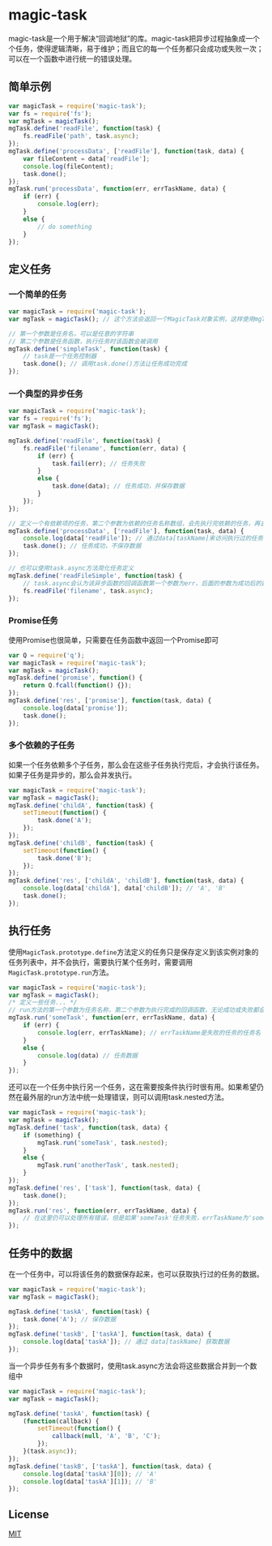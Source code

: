 # magic-task
magic-task是一个用于解决“回调地狱”的库。magic-task把异步过程抽象成一个个任务，使得逻辑清晰，易于维护；而且它的每一个任务都只会成功或失败一次；可以在一个函数中进行统一的错误处理。

## 简单示例
```javascript
var magicTask = require('magic-task');
var fs = require('fs');
var mgTask = magicTask();
mgTask.define('readFile', function(task) {
    fs.readFile('path', task.async);
});
mgTask.define('processData', ['readFile'], function(task, data) {
    var fileContent = data['readFile'];
    console.log(fileContent);
    task.done();
});
mgTask.run('processData', function(err, errTaskName, data) {
    if (err) {
        console.log(err);
    }
    else {
        // do something
    }
});
```

## 定义任务
### 一个简单的任务
```javascript
var magicTask = require('magic-task');
var mgTask = magicTask(); // 这个方法会返回一个MagicTask对象实例，这样使用mgTask对象定义的任务只属于这个对象，起到一个命名空间的作用

// 第一个参数是任务名，可以是任意的字符串
// 第二个参数是任务函数，执行任务时该函数会被调用
mgTask.define('simpleTask', function(task) {
    // task是一个任务控制器
    task.done(); // 调用task.done()方法让任务成功完成
});
```
### 一个典型的异步任务
```javascript
var magicTask = require('magic-task');
var fs = require('fs');
var mgTask = magicTask();

mgTask.define('readFile', function(task) {
    fs.readFile('filename', function(err, data) {
        if (err) {
            task.fail(err); // 任务失败
        }
        else {
            task.done(data); // 任务成功，并保存数据
        }
    });
});

// 定义一个有依赖项的任务，第二个参数为依赖的任务名称数组，会先执行完依赖的任务，再去执行该任务
mgTask.define('processData', ['readFile'], function(task, data) {
    console.log(data['readFile']); // 通过data[taskName]来访问执行过的任务保存的数据
    task.done(); // 任务成功，不保存数据
});

// 也可以使用task.async方法简化任务定义
mgTask.define('readFileSimple', function(task) {
    // task.async会认为该异步函数的回调函数第一个参数为err，后面的参数为成功后的数据
    fs.readFile('filename', task.async);
});
```
### Promise任务
使用Promise也很简单，只需要在任务函数中返回一个Promise即可
```javascript
var Q = require('q');
var magicTask = require('magic-task');
var mgTask = magicTask();
mgTask.define('promise', function() {
    return Q.fcall(function() {});
});
mgTask.define('res', ['promise'], function(task, data) {
    console.log(data['promise']);
    task.done();
});
```

### 多个依赖的子任务
如果一个任务依赖多个子任务，那么会在这些子任务执行完后，才会执行该任务。如果子任务是异步的，那么会并发执行。
```javascript
var magicTask = require('magic-task');
var mgTask = magicTask();
mgTask.define('childA', function(task) {
    setTimeout(function() {
        task.done('A');
    });
});
mgTask.define('childB', function(task) {
    setTimeout(function() {
        task.done('B');
    });
});
mgTask.define('res', ['childA', 'childB'], function(task, data) {
    console.log(data['childA'], data['childB']); // 'A', 'B'
    task.done();
});
```

## 执行任务
使用`MagicTask.prototype.define`方法定义的任务只是保存定义到该实例对象的任务列表中，并不会执行，需要执行某个任务时，需要调用`MagicTask.prototype.run`方法。
```javascript
var magicTask = require('magic-task');
var mgTask = magicTask();
/* 定义一些任务... */
// run方法的第一个参数为任务名称，第二个参数为执行完成的回调函数，无论成功或失败都会被调用且仅被调用一次
mgTask.run('someTask', function(err, errTaskName, data) {
    if (err) {
        console.log(err, errTaskName); // errTaskName是失败的任务的任务名
    }
    else {
        console.log(data) // 任务数据
    }
});
```
还可以在一个任务中执行另一个任务，这在需要按条件执行时很有用。如果希望仍然在最外层的run方法中统一处理错误，则可以调用task.nested方法。
```javascript
var magicTask = require('magic-task');
var mgTask = magicTask();
mgTask.define('task', function(task, data) {
    if (something) {
        mgTask.run('someTask', task.nested);
    }
    else {
        mgTask.run('anotherTask', task.nested);
    }
});
mgTask.define('res', ['task'], function(task, data) {
    task.done();
});
mgTask.run('res', function(err, errTaskName, data) {
    // 在这里仍可以处理所有错误，但是如果'someTask'任务失败，errTaskName为'someTask'，而不是'task'
});
```

## 任务中的数据
在一个任务中，可以将该任务的数据保存起来，也可以获取执行过的任务的数据。
```javascript
var magicTask = require('magic-task');
var mgTask = magicTask();

mgTask.define('taskA', function(task) {
    task.done('A'); // 保存数据
});
mgTask.define('taskB', ['taskA'], function(task, data) {
    console.log(data['taskA']); // 通过 data[taskName] 获取数据
});
```
当一个异步任务有多个数据时，使用task.async方法会将这些数据合并到一个数组中
```javascript
var magicTask = require('magic-task');
var mgTask = magicTask();

mgTask.define('taskA', function(task) {
    (function(callback) {
        setTimeout(function() {
            callback(null, 'A', 'B', 'C');
        });
    }(task.async));
});
mgTask.define('taskB', ['taskA'], function(task, data) {
    console.log(data['taskA'][0]); // 'A'
    console.log(data['taskA'][1]); // 'B'
});
```

## License
[MIT](./LICENSE)